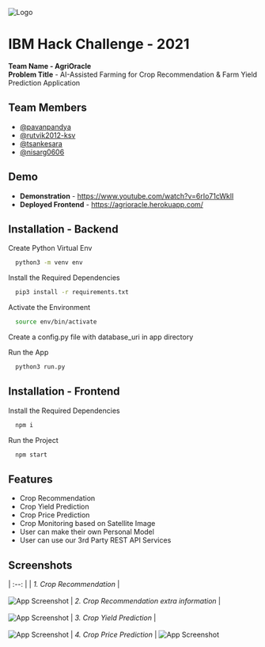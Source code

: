 ![Logo](https://github.com/smartinternz02/SBSPS-Challenge-5238-AI-Assisted-Farming-for-Crop-Recommendation-Farm-Yield-Prediction-Application/blob/4c82ceb81b6248a6c37d85c13df1151de1a06ba1/Screenshots%20for%20report/Asset%204500.jpg)

# IBM Hack Challenge - 2021

**Team Name - AgriOracle** \
**Problem Title** - AI-Assisted Farming for Crop Recommendation & Farm Yield Prediction Application

## Team Members

- [@pavanpandya](https://www.github.com/pavanpandya)
- [@rutvik2012-ksv](https://www.github.com/rutvik2012-ksv)
- [@tsankesara](https://www.github.com/tsankesara)
- [@nisarg0606](https://www.github.com/nisarg0606)

## Demo

- **Demonstration** - https://www.youtube.com/watch?v=6rIo71cWklI
- **Deployed Frontend** - https://agrioracle.herokuapp.com/

## Installation - Backend

Create Python Virtual Env

```bash
  python3 -m venv env
```

Install the Required Dependencies

```bash
  pip3 install -r requirements.txt
```

Activate the Environment

```bash
  source env/bin/activate
```

Create a config.py file with database_uri in app directory

Run the App

```bash
  python3 run.py
```

## Installation - Frontend

Install the Required Dependencies

```bash
  npm i
```

Run the Project

```bash
  npm start
```

## Features

- Crop Recommendation
- Crop Yield Prediction
- Crop Price Prediction
- Crop Monitoring based on Satellite Image
- User can make their own Personal Model
- User can use our 3rd Party REST API Services

## Screenshots
| :--: |
| *_1. Crop Recommendation_* |<br /><br />
![App Screenshot](https://github.com/smartinternz02/SBSPS-Challenge-5238-AI-Assisted-Farming-for-Crop-Recommendation-Farm-Yield-Prediction-Application/blob/4c82ceb81b6248a6c37d85c13df1151de1a06ba1/Screenshots%20for%20report/WhatsApp%20Image%202021-08-31%20at%208.36.39%20AM.jpeg)
| _2. Crop Recommendation extra information_ |<br /><br />
![App Screenshot](https://github.com/smartinternz02/SBSPS-Challenge-5238-AI-Assisted-Farming-for-Crop-Recommendation-Farm-Yield-Prediction-Application/blob/4c82ceb81b6248a6c37d85c13df1151de1a06ba1/Screenshots%20for%20report/WhatsApp%20Image%202021-08-31%20at%208.36.40%20AM.jpeg)
| _3. Crop Yield Prediction_ |<br /><br />
![App Screenshot](<https://github.com/smartinternz02/SBSPS-Challenge-5238-AI-Assisted-Farming-for-Crop-Recommendation-Farm-Yield-Prediction-Application/blob/ded8132dbf87e09d8aa169a30d482095bc907043/Screenshots%20for%20report/WhatsApp%20Image%202021-08-31%20at%208.36.41%20AM%20(1).jpeg>)
| _4. Crop Price Prediction_ |
![App Screenshot](https://github.com/smartinternz02/SBSPS-Challenge-5238-AI-Assisted-Farming-for-Crop-Recommendation-Farm-Yield-Prediction-Application/blob/4c82ceb81b6248a6c37d85c13df1151de1a06ba1/Screenshots%20for%20report/WhatsApp%20Image%202021-08-31%20at%208.36.42%20AM.jpeg)
